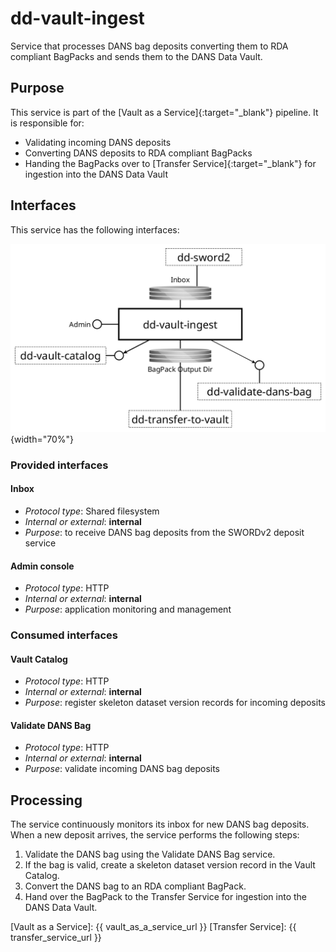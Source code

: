 dd-vault-ingest
===============

Service that processes DANS bag deposits converting them to RDA compliant BagPacks and sends them to the DANS Data Vault.

Purpose
-------
This service is part of the [Vault as a Service]{:target="_blank"} pipeline. It is responsible for:

* Validating incoming DANS deposits
* Converting DANS deposits to RDA compliant BagPacks
* Handing the BagPacks over to [Transfer Service]{:target="_blank"} for ingestion into the DANS Data Vault

Interfaces
----------
This service has the following interfaces:

![](img/overview.png){width="70%"}

### Provided interfaces

#### Inbox

* _Protocol type_: Shared filesystem
* _Internal or external_: **internal**
* _Purpose_: to receive DANS bag deposits from the SWORDv2 deposit service

#### Admin console

* _Protocol type_: HTTP
* _Internal or external_: **internal**
* _Purpose_: application monitoring and management

### Consumed interfaces

#### Vault Catalog

* _Protocol type_: HTTP
* _Internal or external_: **internal**
* _Purpose_: register skeleton dataset version records for incoming deposits 

#### Validate DANS Bag

* _Protocol type_: HTTP
* _Internal or external_: **internal**
* _Purpose_: validate incoming DANS bag deposits

Processing
----------

The service continuously monitors its inbox for new DANS bag deposits. When a new deposit arrives, the service performs the following steps:

1. Validate the DANS bag using the Validate DANS Bag service.
2. If the bag is valid, create a skeleton dataset version record in the Vault Catalog.
3. Convert the DANS bag to an RDA compliant BagPack.
4. Hand over the BagPack to the Transfer Service for ingestion into the DANS Data Vault.

[Vault as a Service]: {{ vault_as_a_service_url }}
[Transfer Service]: {{ transfer_service_url }}
